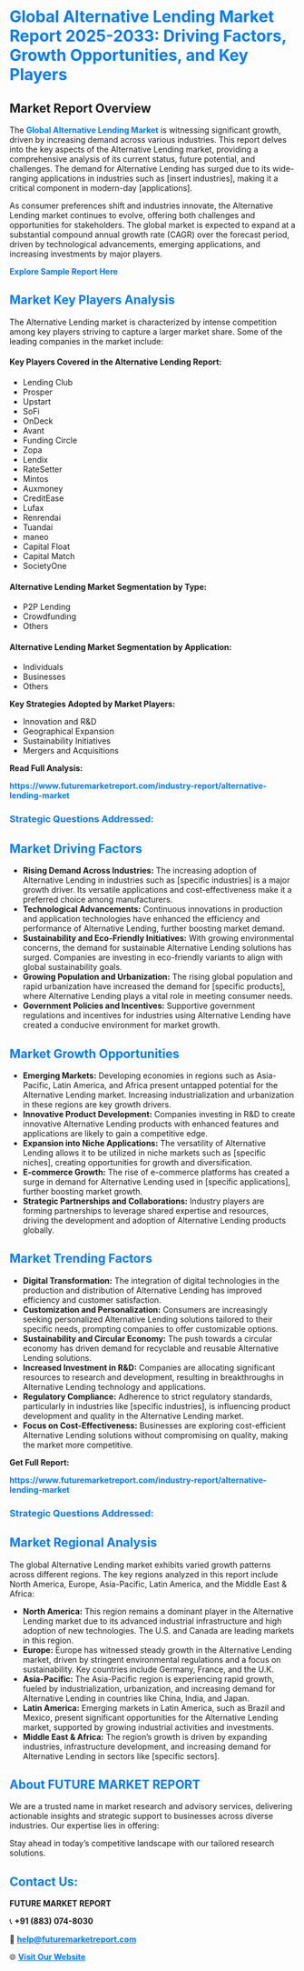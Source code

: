 <h1 style="color: #007BFF;">Global Alternative Lending Market Report 2025-2033: Driving Factors, Growth Opportunities, and Key Players</h1>

<section id="overview">
<h2>Market Report Overview</h2>
<p>The <a href="https://www.futuremarketreport.com/industry-report/alternative-lending-market" style="color: #007BFF; text-decoration: none;"><strong>Global Alternative Lending Market</strong></a> is witnessing significant growth, driven by increasing demand across various industries. This report delves into the key aspects of the Alternative Lending market, providing a comprehensive analysis of its current status, future potential, and challenges. The demand for Alternative Lending has surged due to its wide-ranging applications in industries such as [insert industries], making it a critical component in modern-day [applications].</p>
<p>As consumer preferences shift and industries innovate, the Alternative Lending market continues to evolve, offering both challenges and opportunities for stakeholders. The global market is expected to expand at a substantial compound annual growth rate (CAGR) over the forecast period, driven by technological advancements, emerging applications, and increasing investments by major players.</p>
</section>

<section id="overview">
<p><a href="https://www.futuremarketreport.com/request-sample/reportId=40891" style="color: #007BFF; text-decoration: none;"><strong>Explore Sample Report Here</strong></a></p>
</section>

<section id="key-players">
<h2 style="color: #007BFF;">Market Key Players Analysis</h2>
<p>The Alternative Lending market is characterized by intense competition among key players striving to capture a larger market share. Some of the leading companies in the market include:</p>
<h4>Key Players Covered in the Alternative Lending Report:</h4>
<ul><li>Lending Club</li><li>Prosper</li><li>Upstart</li><li>SoFi</li><li>OnDeck</li><li>Avant</li><li>Funding Circle</li><li>Zopa</li><li>Lendix</li><li>RateSetter</li><li>Mintos</li><li>Auxmoney</li><li>CreditEase</li><li>Lufax</li><li>Renrendai</li><li>Tuandai</li><li>maneo</li><li>Capital Float</li><li>Capital Match</li><li>SocietyOne</li></ul>
<h4>Alternative Lending Market Segmentation by Type:</h4>
<ul><li>P2P Lending</li><li>Crowdfunding</li><li>Others</li></ul>

<h4>Alternative Lending Market Segmentation by Application:</h4>
<ul><li>Individuals</li><li>Businesses</li><li>Others</li></ul>
<p><strong>Key Strategies Adopted by Market Players:</strong></p>
<ul>
<li>Innovation and R&D</li>
<li>Geographical Expansion</li>
<li>Sustainability Initiatives</li>
<li>Mergers and Acquisitions</li>
</ul>
</section>

<section>
<p><strong>Read Full Analysis: </strong></p><a href="https://www.futuremarketreport.com/industry-report/alternative-lending-market" style="color: #007BFF; text-decoration: none;"><strong>https://www.futuremarketreport.com/industry-report/alternative-lending-market</strong></a>
<h3 style="color: #007BFF;">Strategic Questions Addressed:</h3>
</section>

<section id="driving-factors">
<h2 style="color: #007BFF;">Market Driving Factors</h2>
<ul>
<li><strong>Rising Demand Across Industries:</strong> The increasing adoption of Alternative Lending in industries such as [specific industries] is a major growth driver. Its versatile applications and cost-effectiveness make it a preferred choice among manufacturers.</li>
<li><strong>Technological Advancements:</strong> Continuous innovations in production and application technologies have enhanced the efficiency and performance of Alternative Lending, further boosting market demand.</li>
<li><strong>Sustainability and Eco-Friendly Initiatives:</strong> With growing environmental concerns, the demand for sustainable Alternative Lending solutions has surged. Companies are investing in eco-friendly variants to align with global sustainability goals.</li>
<li><strong>Growing Population and Urbanization:</strong> The rising global population and rapid urbanization have increased the demand for [specific products], where Alternative Lending plays a vital role in meeting consumer needs.</li>
<li><strong>Government Policies and Incentives:</strong> Supportive government regulations and incentives for industries using Alternative Lending have created a conducive environment for market growth.</li>
</ul>
</section>

<section id="growth-opportunities">
<h2 style="color: #007BFF;">Market Growth Opportunities</h2>
<ul>
<li><strong>Emerging Markets:</strong> Developing economies in regions such as Asia-Pacific, Latin America, and Africa present untapped potential for the Alternative Lending market. Increasing industrialization and urbanization in these regions are key growth drivers.</li>
<li><strong>Innovative Product Development:</strong> Companies investing in R&D to create innovative Alternative Lending products with enhanced features and applications are likely to gain a competitive edge.</li>
<li><strong>Expansion into Niche Applications:</strong> The versatility of Alternative Lending allows it to be utilized in niche markets such as [specific niches], creating opportunities for growth and diversification.</li>
<li><strong>E-commerce Growth:</strong> The rise of e-commerce platforms has created a surge in demand for Alternative Lending used in [specific applications], further boosting market growth.</li>
<li><strong>Strategic Partnerships and Collaborations:</strong> Industry players are forming partnerships to leverage shared expertise and resources, driving the development and adoption of Alternative Lending products globally.</li>
</ul>
</section>

<section id="trending-factors">
<h2 style="color: #007BFF;">Market Trending Factors</h2>
<ul>
<li><strong>Digital Transformation:</strong> The integration of digital technologies in the production and distribution of Alternative Lending has improved efficiency and customer satisfaction.</li>
<li><strong>Customization and Personalization:</strong> Consumers are increasingly seeking personalized Alternative Lending solutions tailored to their specific needs, prompting companies to offer customizable options.</li>
<li><strong>Sustainability and Circular Economy:</strong> The push towards a circular economy has driven demand for recyclable and reusable Alternative Lending solutions.</li>
<li><strong>Increased Investment in R&D:</strong> Companies are allocating significant resources to research and development, resulting in breakthroughs in Alternative Lending technology and applications.</li>
<li><strong>Regulatory Compliance:</strong> Adherence to strict regulatory standards, particularly in industries like [specific industries], is influencing product development and quality in the Alternative Lending market.</li>
<li><strong>Focus on Cost-Effectiveness:</strong> Businesses are exploring cost-efficient Alternative Lending solutions without compromising on quality, making the market more competitive.</li>
</ul>
</section>

<section>
<p><strong>Get Full Report: </strong></p><a href="https://www.futuremarketreport.com/industry-report/alternative-lending-market" style="color: #007BFF; text-decoration: none;"><strong>https://www.futuremarketreport.com/industry-report/alternative-lending-market</strong></a>
<h3 style="color: #007BFF;">Strategic Questions Addressed:</h3>
</section>


<section id="regional-analysis">
<h2 style="color: #007BFF;">Market Regional Analysis</h2>
<p>The global Alternative Lending market exhibits varied growth patterns across different regions. The key regions analyzed in this report include North America, Europe, Asia-Pacific, Latin America, and the Middle East & Africa:</p>
<ul>
<li><strong>North America:</strong> This region remains a dominant player in the Alternative Lending market due to its advanced industrial infrastructure and high adoption of new technologies. The U.S. and Canada are leading markets in this region.</li>
<li><strong>Europe:</strong> Europe has witnessed steady growth in the Alternative Lending market, driven by stringent environmental regulations and a focus on sustainability. Key countries include Germany, France, and the U.K.</li>
<li><strong>Asia-Pacific:</strong> The Asia-Pacific region is experiencing rapid growth, fueled by industrialization, urbanization, and increasing demand for Alternative Lending in countries like China, India, and Japan.</li>
<li><strong>Latin America:</strong> Emerging markets in Latin America, such as Brazil and Mexico, present significant opportunities for the Alternative Lending market, supported by growing industrial activities and investments.</li>
<li><strong>Middle East & Africa:</strong> The region’s growth is driven by expanding industries, infrastructure development, and increasing demand for Alternative Lending in sectors like [specific sectors].</li>
</ul>
</section>

<footer>
<h2 style="color: #007BFF;">About FUTURE MARKET REPORT</h2>
<p>We are a trusted name in market research and advisory services, delivering actionable insights and strategic support to businesses across diverse industries. Our expertise lies in offering:</p>

<p>Stay ahead in today’s competitive landscape with our tailored research solutions.</p>

<h2 style="color: #007BFF;">Contact Us:</h2>
<p><strong>FUTURE MARKET REPORT</strong></p>
<p>📞 <strong>+91 (883) 074-8030</strong></p>
<p>📧 <strong><a href="mailto:help@futuremarketreport.com" style="color: #007BFF;">help@futuremarketreport.com</a></strong></p>
<p>🌐 <strong><a href="https://www.futuremarketreport.com/" style="color: #007BFF;">Visit Our Website</a></strong></p>
</footer>
